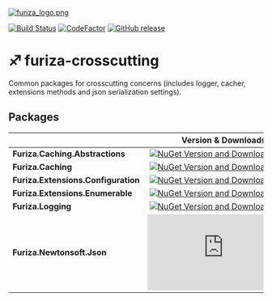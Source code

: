 [![furiza_logo.png](https://www.imagemhost.com.br/images/2018/10/17/furiza_logo.png)](https://www.imagemhost.com.br/image/rUm6M)

[![Build Status](https://dev.azure.com/ivanborges/Furiza/_apis/build/status/furiza-crosscutting)](https://dev.azure.com/ivanborges/Furiza/_build/latest?definitionId=5)
[![CodeFactor](https://www.codefactor.io/repository/github/ivanborges/furiza-crosscutting/badge)](https://www.codefactor.io/repository/github/ivanborges/furiza-crosscutting)
[![GitHub release](https://img.shields.io/github/release/ivanborges/furiza-crosscutting.svg)](https://github.com/ivanborges/furiza-crosscutting/releases)
# :sagittarius: furiza-crosscutting
Common packages for crosscutting concerns (includes logger, cacher, extensions methods and json serialization settings).

## Packages
||Version & Downloads|
|---------------------------|:---:|
|**Furiza.Caching.Abstractions**|[![NuGet Version and Downloads count](https://buildstats.info/nuget/Furiza.Caching.Abstractions)](https://www.nuget.org/packages/Furiza.Caching.Abstractions)|
|**Furiza.Caching**|[![NuGet Version and Downloads count](https://buildstats.info/nuget/Furiza.Caching)](https://www.nuget.org/packages/Furiza.Caching)|
|**Furiza.Extensions.Configuration**|[![NuGet Version and Downloads count](https://buildstats.info/nuget/Furiza.Extensions.Configuration)](https://www.nuget.org/packages/Furiza.Extensions.Configuration)|
|**Furiza.Extensions.Enumerable**|[![NuGet Version and Downloads count](https://buildstats.info/nuget/Furiza.Extensions.Enumerable)](https://www.nuget.org/packages/Furiza.Extensions.Enumerable)|
|**Furiza.Logging**|[![NuGet Version and Downloads count](https://buildstats.info/nuget/Furiza.Logging)](https://www.nuget.org/packages/Furiza.Logging)|
|**Furiza.Newtonsoft.Json**|[![NuGet Version and Downloads count](https://buildstats.info/nuget/Furiza.Newtonsoft.Json)](https://www.nuget.org/packages/Furiza.Newtonsoft.Json)|
